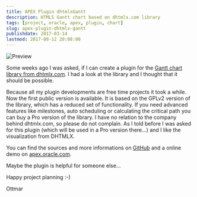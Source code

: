 ```yaml
---
title: APEX Plugin dhtmlxGantt
description: HTML5 Gantt chart based on dhtmlx.com library
tags: [project, oracle, apex, plugin, chart]
slug: apex-plugin-dhtmlx-gantt
publishdate: 2017-03-14
lastmod: 2017-08-12 20:08:00
---
```


![Preview](https://raw.githubusercontent.com/ogobrecht/apex-plugin-dhtmlx-gantt/master/preview.png)

Some weeks ago I was asked, if I can create a plugin for the [Gantt chart library from dhtmlx.com][1]. I had a look at the library and I thought that it should be possible.

Because all my plugin developments are free time projects it took a while. Now the first public version is available. It is based on the GPLv2 version of the library, which has a reduced set of functionality. If you need advanced features like milestones, auto scheduling or calculating the critical path you can buy a Pro version of the library. I have no relation to the company behind dhtmlx.com, so please do not complain. As I told before I was asked for this plugin (which will be used in a Pro version there...) and I like the visualization from DHTMLX.

You can find the sources and more informations on [GitHub][2] and a online demo on [apex.oracle.com][3].

Maybe the plugin is helpful for someone else...

Happy project planning :-)

Ottmar

[1]: https://dhtmlx.com/docs/products/dhtmlxGantt/
[2]: https://github.com/ogobrecht/apex-plugin-dhtmlx-gantt
[3]: https://apex.oracle.com/pls/apex/f?p=116612:1
